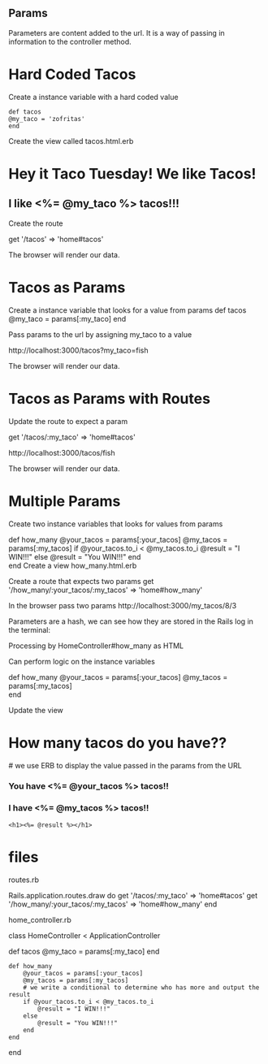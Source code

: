 
## Params
Parameters are content added to the url. It is a way of passing in information to the controller method.

# Hard Coded Tacos

Create a instance variable with a hard coded value

    def tacos
    @my_taco = 'zofritas'
    end

Create the view called tacos.html.erb
<h1> Hey it Taco Tuesday!  We like Tacos!</h1>


<h2> I like <%= @my_taco %> tacos!!!</h2>

Create the route

get '/tacos' => 'home#tacos'

The browser will render our data.

# Tacos as Params
Create a instance variable that looks for a value from params
    def tacos
    @my_taco = params[:my_taco]
    end

Pass params to the url by assigning my_taco to a value

http://localhost:3000/tacos?my_taco=fish

The browser will render our data.

# Tacos as Params with Routes
Update the route to expect a param

get '/tacos/:my_taco' => 'home#tacos'

http://localhost:3000/tacos/fish

The browser will render our data.

# Multiple Params
Create two instance variables that looks for values from params

  def how_many
        @your_tacos = params[:your_tacos]
        @my_tacos = params[:my_tacos]
        if @your_tacos.to_i < @my_tacos.to_i
            @result = "I WIN!!!"
        else
            @result = "You WIN!!!"
        end    
    end
Create a view how_many.html.erb



Create a route that expects two params
  get '/how_many/:your_tacos/:my_tacos' => 'home#how_many'

In the browser pass two params
http://localhost:3000/my_tacos/8/3

Parameters are a hash, we can see how they are stored in the Rails log in the terminal:

Processing by HomeController#how_many as HTML

Can perform logic on the instance variables

 def how_many
    @your_tacos = params[:your_tacos]
    @my_tacos = params[:my_tacos]   
 end

Update the view

<h1>How many tacos do you have??</h1>
#  we use ERB to display the value passed in the params from the URL
    <h3> You have <%= @your_tacos %> tacos!! </h3>
    <h3> I have <%= @my_tacos %> tacos!! </h3>
    
    <h1><%= @result %></h1>


<!-- //// -->
# files

routes.rb

Rails.application.routes.draw do
  get '/tacos/:my_taco' => 'home#tacos'
  get '/how_many/:your_tacos/:my_tacos' => 'home#how_many'
end


home_controller.rb

class HomeController < ApplicationController

   def tacos
    @my_taco = params[:my_taco]
   end

    def how_many
        @your_tacos = params[:your_tacos]
        @my_tacos = params[:my_tacos]
        # we write a conditional to determine who has more and output the result 
        if @your_tacos.to_i < @my_tacos.to_i
            @result = "I WIN!!!"
        else
            @result = "You WIN!!!"
        end    
    end
end
